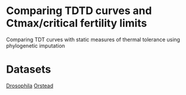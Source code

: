 # Comparing TDTD curves and Ctmax/critical fertility limits

Comparing TDT curves with static measures of thermal tolerance using phylogenetic imputation

# Datasets
[Drosophila](https://doi.org/10.5061/dryad.840j728)
[Orstead](https://github.com/MOersted/Thermal-tolerances)
